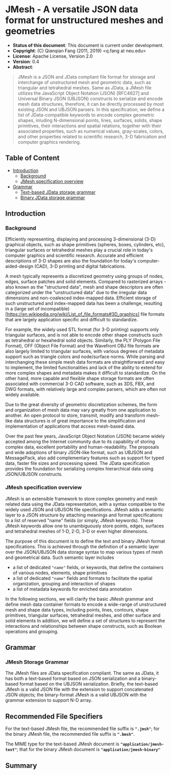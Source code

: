  JMesh - A versatile JSON data format for unstructured meshes and geometries
============================================================

- **Status of this document**: This document is current under development.
- **Copyright**: (C) Qianqian Fang (2011, 2019) <q.fang at neu.edu>
- **License**: Apache License, Version 2.0
- **Version**: 0.4
- **Abstract**:

> JMesh is a JSON and JData compliant file format for storage and interchange of
unstructured mesh and geometric data, such as triangular and tetrahedral meshes. 
Same as JData, a JMesh file utilizes the JavaScript Object Notation (JSON) 
[RFC4627] and Universal Binary JSON (UBJSON) constructs to serialize and encode
mesh data structures, therefore, it can be directly processed by most existing
JSON and UBJSON parsers. In this specification, we define a list of 
JData-compatible keywords to encode complex geometric shapes, inluding N-dimensional 
points, lines, surfaces, solids, shape primitives, their interactions and spatial
relations, together with their associated properties, such as numerical values, 
gray-scales, colors, and other properties related to scientific research, 3-D 
fabrication and computer graphics rendering.


## Table of Content

- [Introduction](#introduction)
    * [Background](#background)
    * [JMesh specification overview](#jmesh-specification-summary)
- [Grammar](#grammar)
    * [Text-based JData storage grammar](#text-based-jdata-storage-grammar)
    * [Binary JData storage grammar](#binary-jdata-storage-grammar)



Introduction
------------

### Background

Efficiently representing, displaying and processing 3-dimensional (3-D)
graphical objects, such as shape primitives (spheres, boxes, cylinders, etc),
triangular surfaces or tetrahedral meshes play a crucial role in today's
computer graphics and scientific research. Accurate and efficient 
descriptions of 3-D shapes are also the foundation for today's 
computer-aided-design (CAD), 3-D printing and digital fabrications.

A mesh typically represents a discretized geometry using groups of nodes, 
edges, surface patches and solid elements. Compared to rasterized 
arrays - also known as the "structured data", mesh and shape descriptors 
are often categorized under the "unstructured data" due to the irregular 
data dimensions and non-coalesced index-mapped data. Efficient storage 
of such unstructured and index-mapped data has been a challenge, resulting 
in a (large set of incompatible)[https://en.wikipedia.org/wiki/List_of_file_formats#3D_graphics] 
file formats that are largely application specific and difficult 
to standardize.

For example, the widely used STL format (for 3-D printing) supports only 
triangular surfaces, and is not able to encode other shape constructs such as
tetrahedral or hexahedral solid objects. Similarly, the PLY (Polygon File 
Format), OFF (Object File Format) and the Wavefront OBJ file formats are 
also largely limited to triangular surfaces, with various degrees of 
metadata support such as triangle colors and node/surface norms. While 
parsing and interchanging these simple mesh data formats are 
straightforward and easy to implement, the limited functionalities and
lack of the ability to extend for more complex shapes and metadata makes
it difficult to standardize. On the other hand, more capable and flexible
shape storage formats are often associated with commercial 3-D CAD software,
such as 3DS, FBX, and DWG formats, with relatively large and complex 
parsers, which are often not widely available.

Due to the great diversity of geometric discretization schemes, the form 
and organization of mesh data may vary greatly from one application to 
another. An open protocol to store, transmit, modify and transform mesh-like 
data structures is of great importance to the simplification and 
implementation of applications that access mesh-based data.

Over the past few years, JavaScript Object Notation (JSON) became widely 
accepted among the Internet community due to its capability of storing 
complex data, excellent portability and human-readability. The proposals
and wide adoptions of binary JSON-like format, such as UBJSON and
MessagePack, also add complementary features such as support for typed 
data, faster file sizes and processing speed. The JData specification
provides the foundation for serializing complex hierarchical data using
JSON/UBJSON constructs. 


### JMesh specification overview

JMesh is an extensible framework to store complex geometry and mesh related 
data using the JData representation, with a syntax compatible to the widely 
used JSON and UBJSON file specifications. JMesh adds a semantic layer to 
a JSON structure by attaching meanings and format specifications to a list of 
reserved "name" fields (or simply, JMesh keywords). These JMesh keywords allow
one to unambiguously store points, edges, surfaces and tetrahedral meshes
of 1-D, 2-D, 3-D or even higher dimensions.

The purpose of this document is to define the text and binary JMesh format 
specifications. This is achieved through the definition of a semantic layer 
over the JSON/UBJSON data storage syntax to map various types of mesh and
geometrical data. Such semantic layer includes

- a list of dedicated `"name"` fields, or keywords, that define the containers 
  of various nodes, elements, shape primitives
- a list of dedicated `"name"` fields and formats to facilitate the spatial
  organization, grouping and interaction of shapes
- a list of metadata keywords for enriched data annotation

In the following sections, we will clarify the basic JMesh grammar and define 
mesh data container formats to encode a wide-range of unstructured mesh and
shape data types, including points, lines, contours, shape primitives, 
triangular surfaces, tetrahedral meshes, and other surface and solid elements
In addition, we will define a set of structures to represent the interactions
and relationships between shape constructs, such as Boolean operations and 
grouping.
 

Grammar
------------------------

### JMesh Storage Grammar

The JMesh files are JData specification compliant. The same as JData, it has
both a text-based format based on JSON serialization and a binary-based format
based on the UBJSON serialization. Briefly, the text-based JMesh is a 
valid JSON file with the extension to support concatenated JSON objects; the
binary-format JMesh is a valid UBJSON with the grammar extension to support 
N-D array.



Recommended File Specifiers
------------------------------

For the text-based JMesh file, the recommended file suffix is **`".jmsh"`**; for 
the binary JMesh file, the recommended file suffix is **`".bmsh"`**.

The MIME type for the text-based JMesh document is 
**`"application/jmesh-text"`**; that for the binary JMesh document is 
**`"application/jmesh-binary"`**


Summary
----------

